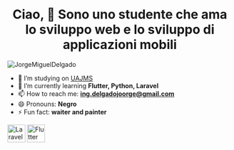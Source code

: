 ### <h1><center><b>Ciao, 👋 Sono uno studente che ama lo sviluppo web e lo sviluppo di applicazioni mobili</b></center></h1>


<p align="left"> <img src="https://komarev.com/ghpvc/?username=JorgeMiguelDelgado" alt="JorgeMiguelDelgado" /> </p>


- 🔭 I’m studying on [UAJMS](http://www.uajms.edu.bo)
- 🌱 I’m currently learning **Flutter, Python, Laravel**
- 📫 How to reach me: **ing.delgadojoorge@gmail.com**
- 😄 Pronouns: **Negro**
- ⚡ Fun fact: **waiter and painter**

<p align="left"><img href="https://raw.githubusercontent.com/devicons/devicon/master/icons/laravel/laravel-plain-wordmark.svg" alt="Laravel" width="40" height="40"/>
  <img href="https://raw.githubusercontent.com/devicons/devicon/master/icons/flutter/flutter-original.svg" alt="Flutter" width="40" height="40"/>

  </p>
